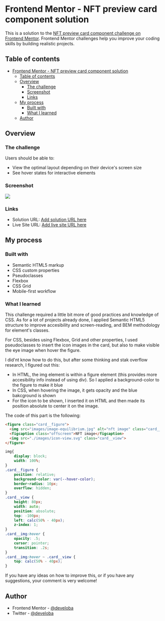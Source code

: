 # Frontend Mentor - NFT preview card component solution

This is a solution to the [NFT preview card component challenge on Frontend Mentor](https://www.frontendmentor.io/challenges/nft-preview-card-component-SbdUL_w0U). Frontend Mentor challenges help you improve your coding skills by building realistic projects. 

## Table of contents

- [Frontend Mentor - NFT preview card component solution](#frontend-mentor---nft-preview-card-component-solution)
  - [Table of contents](#table-of-contents)
  - [Overview](#overview)
    - [The challenge](#the-challenge)
    - [Screenshot](#screenshot)
    - [Links](#links)
  - [My process](#my-process)
    - [Built with](#built-with)
    - [What I learned](#what-i-learned)
  - [Author](#author)


## Overview

### The challenge

Users should be able to:

- View the optimal layout depending on their device's screen size
- See hover states for interactive elements

### Screenshot

![](./solution.JPG)

### Links

- Solution URL: [Add solution URL here](https://your-solution-url.com)
- Live Site URL: [Add live site URL here](https://your-live-site-url.com)

## My process

### Built with

- Semantic HTML5 markup
- CSS custom properties
- Pseudoclasses
- Flexbox
- CSS Grid
- Mobile-first workflow

### What I learned

This challenge required a little bit more of good practices and knowledge of CSS. As for a lot of projects already done, I applied Semantic HTML5 structure to improve accesibility and screen-reading, and BEM methodology for element's classes. 

For CSS, besides using Flexbox, Grid and other properties, I used pseudoclasses to insert the icon images in the card, but also to make visible the eye image when hover the figure.

I did'nt know how to do this, but after some thinking and stak overflow research, I figured out this:
- In HTML, the img element is within a figure element (this provides more accesibility info instead of using div). So I applied a background-color to the figure to make it blue
- In CSS, when hovering the image, it gets opacity and the blue bakcground is shown
- For the icon to be shown, I inserted it on HTML and then made its position absolute to center it on the image.

The code of this part is the following:

```html
<figure class="card__figure">
  <img src="images/image-equilibrium.jpg" alt="nft image" class="card__img">
  <figcaption class="offscreen">NFT image</figcaption>
  <img src="./images/icon-view.svg" class="card__view">
</figure>
```
```css
img{
    display: block;
    width: 100%;
}
.card__figure {
    position: relative;
    background-color: var(--hover-color);
    border-radius: 10px;
    overflow: hidden;
}
.card__view {
    height: 80px;
    width: auto;
    position: absolute;
    top: -100px;
    left: calc(50% - 40px);
    z-index: 1;
}
.card__img:hover {
    opacity: .5;
    cursor: pointer;
    transition: .2s;
}
.card__img:hover ~ .card__view {
    top: calc(50% - 40px);
}
```

If you have any ideas on how to improve this, or if you have any suggestions, your comment is very welcome!

## Author

- Frontend Mentor - [@develoba](https://www.frontendmentor.io/profile/develoba)
- Twitter - [@develoba](https://www.twitter.com/develoba)